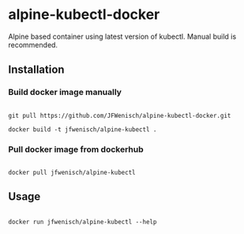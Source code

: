 # alpine-kubectl-docker
Alpine based container using latest version of kubectl. Manual build is recommended.
  

## Installation
### Build docker image manually

  

```

git pull https://github.com/JFWenisch/alpine-kubectl-docker.git

docker build -t jfwenisch/alpine-kubectl .

```


### Pull docker image from dockerhub

  

```

docker pull jfwenisch/alpine-kubectl

```

## Usage

```

docker run jfwenisch/alpine-kubectl --help

```

